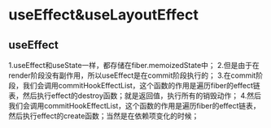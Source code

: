 # useEffect&useLayoutEffect

## useEffect

1.useEffect和useState一样，都存储在fiber.memoizedState中；
2.但是由于在render阶段没有副作用，所以useEffect是在commit阶段执行的；
3.在commit阶段，我们会调用commitHookEffectList，这个函数的作用是遍历fiber的effect链表，然后执行effect的destroy函数；就是返回值，执行所有的销毁动作；
4.然后我们会调用commitHookEffectList，这个函数的作用是遍历fiber的effect链表，然后执行effect的create函数；当然是在依赖项变化的时候；
